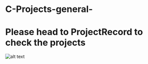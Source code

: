 # C-Projects-general-
# Please head to ProjectRecord to check the projects
![alt text](https://github.com/JonathanSum/GUI-Data-CRUD-APP-in-QT5/blob/master/qt.png?raw=true)
